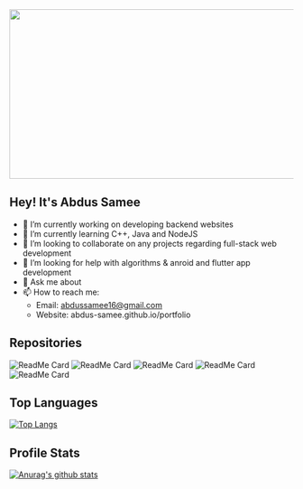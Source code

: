 <img height="300" width="600" src="https://images.unsplash.com/photo-1484417894907-623942c8ee29?ixlib=rb-1.2.1&ixid=eyJhcHBfaWQiOjEyMDd9&auto=format&fit=crop&w=1189&q=80">
<div>
     <h2>Hey! It's Abdus Samee</h2>
</div>


- 🔭 I’m currently working on developing backend websites
- 🌱 I’m currently learning C++, Java and NodeJS
- 👯 I’m looking to collaborate on any projects regarding full-stack web development
- 🤔 I’m looking for help with algorithms & anroid and flutter app development
- 💬 Ask me about 
- 📫 How to reach me: 
     - Email: abdussamee16@gmail.com
     - Website: abdus-samee.github.io/portfolio
      
## Repositories
![ReadMe Card](https://github-readme-stats.vercel.app/api/pin/?username=Abdus-Samee&repo=portfolio)
![ReadMe Card](https://github-readme-stats.vercel.app/api/pin/?username=Abdus-Samee&repo=Wisey)
![ReadMe Card](https://github-readme-stats.vercel.app/api/pin/?username=Abdus-Samee&repo=ScreenShare)
![ReadMe Card](https://github-readme-stats.vercel.app/api/pin/?username=Abdus-Samee&repo=JavaFX-Moodle-Project)
![ReadMe Card](https://github-readme-stats.vercel.app/api/pin/?username=Abdus-Samee&repo=TeamPainter)

## Top Languages
[![Top Langs](https://github-readme-stats.vercel.app/api/top-langs/?username=Abdus-Samee&layout=compact)](https://github.com/anuraghazra/github-readme-stats)

## Profile Stats
[![Anurag's github stats](https://github-readme-stats.vercel.app/api?username=Abdus-Samee&show_icons=true&theme=radical)](https://github.com/anuraghazra/github-readme-stats)
